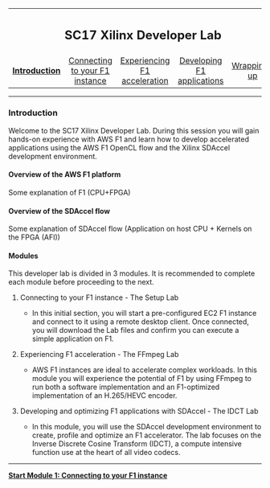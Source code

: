 <table style="width:100%">
  <tr>
    <th width="100%" colspan="5"><h2>SC17 Xilinx Developer Lab</h2></th>
  </tr>
  <tr>
    <td width="20%" align="center"><a href="README.md"><b>Introduction</b></a></td>
    <td width="20%" align="center"><a href="SETUP.md">Connecting to your F1 instance</a></td> 
    <td width="20%" align="center"><a href="FFMPEG_Lab.md">Experiencing F1 acceleration</a></td>
    <td width="20%" align="center"><a href="IDCT_Lab.md">Developing F1 applications</a></td>
    <td width="20%" align="center"><a href="WRAP_UP.md">Wrapping-up</td>
  </tr>
</table>

---------------------------------------
### Introduction

Welcome to the SC17 Xilinx Developer Lab. During this session you will gain hands-on experience with AWS F1 and learn how to develop accelerated applications using the AWS F1 OpenCL flow and the Xilinx SDAccel development environment.

#### Overview of the AWS F1 platform

Some explanation of F1 (CPU+FPGA)

#### Overview of the SDAccel flow

Some explanation of SDAccel flow (Application on host CPU + Kernels on the FPGA (AFI))

#### Modules

This developer lab is divided in 3 modules. It is recommended to complete each module before proceeding to the next.

1. Connecting to your F1 instance - The Setup Lab
   - In this initial section, you will start a pre-configured EC2 F1 instance and connect to it using a remote desktop client. Once connected, you will download the Lab files and confirm you can execute a simple application on F1.

1. Experiencing F1 acceleration - The FFmpeg Lab
   - AWS F1 instances are ideal to accelerate complex workloads. In this module you will experience the potential of F1 by using FFmpeg to run both a software implementation and an F1-optimized implementation of an H.265/HEVC encoder. 

1. Developing and optimizing F1 applications with SDAccel - The IDCT Lab
   - In this module, you will use the SDAccel development environment to create, profile and optimize an F1 accelerator. The lab focuses on the Inverse Discrete Cosine Transform (IDCT), a compute intensive function use at the heart of all video codecs.

---------------------------------------

[**Start Module 1: Connecting to your F1 instance**](Setup.md)

